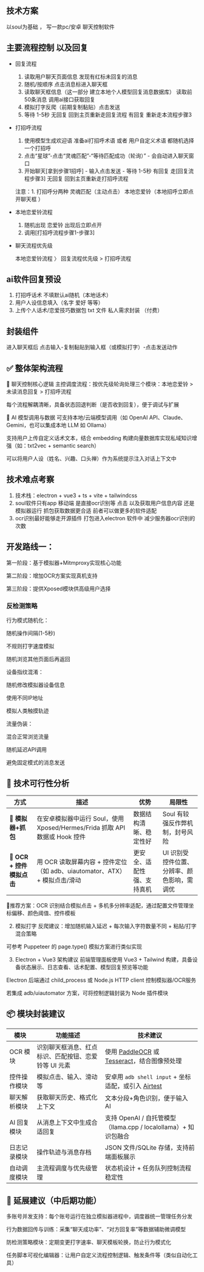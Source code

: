 ##  技术方案 

以soul为基础 ， 写一款pc/安卓 聊天控制软件 

## 主要流程控制 以及回复
 
- 回复流程 
  1. 读取用户聊天页面信息 发现有红标未回复的消息
  2. 随机/按顺序 点击消息标进入聊天框
  3. 读取聊天框信息（这一部分 建立本地个人模型回复消息数据库） 读取前50条消息  调用ai接口获取回复
  4. 模拟打字反爬（前期复制黏贴）点击发送
  5. 等待 1-5秒 无回复 回到主页重新走回复流程  有回复 重新走本流程步骤3
   
  
- 打招呼流程
    1. 使用模型生成欢迎语 准备ai打招呼术语 或者 用户自定义术语 都随机选择一个打招呼
    2. 点击“星球”-点击“灵魂匹配”-“等待匹配成功（轮询）” - 会自动进入聊天窗口
    3.  开始聊天[拿到步骤1招呼] - 输入点击发送 - 等待 1-5秒 有回复 走[回复流程步骤3] 无回复 回到主页重新走打招呼流程 
   
    注意：1. 打招呼分两种 灵魂匹配（主动点击）  本地恋爱铃（本地招呼立即点开聊天框 ）

- 本地恋爱铃流程 
   1. 随机出现 恋爱铃 出现后立即点开  
   2. 调用[打招呼流程步骤1-步骤3] 


- 聊天流程优先级
  
  本地恋爱铃流程 〉 回复流程优先级 > 打招呼流程





## ai软件回复预设

1. 打招呼话术 不填默认ai随机（本地话术）
2. 用户人设信息填入（名字 爱好 等等）
3. 上传个人话术/恋爱技巧数据包 txt 文件  私人需求封装 （付费）


## 封装组件

进入聊天框后 点击输入-复制黏贴到输入框（或模拟打字）-点击发送动作 






## ✅ 整体架构流程
💬 聊天控制核心逻辑
主控调度流程：按优先级轮询处理三个模块：本地恋爱铃 > 未读消息回复 > 打招呼流程

每个流程解耦清晰，具备状态回退判断（是否收到回复），便于调试与扩展

🧠 AI 模型调用与数据
可支持本地/云端模型调用（如 OpenAI API、Claude、Gemini，也可以集成本地 LLM 如 Ollama）

支持用户上传自定义话术文本，结合 embedding 构建向量数据库实现私域知识增强（如：txt2vec + semantic search）

可以将用户人设（姓名、兴趣、口头禅）作为系统提示注入对话上下文中


## 技术难点考察 
1. 技术栈：electron + vue3 + ts + vite + tailwindcss 
2. soul软件只有app 移动端  是直接ocr识别等 点击 以及获取用户信息内容  还是 模拟器运行 抓包获取数据更合适  前者可以做更多的软件适配 
3. ocr识别最好能够走开源插件 打包进入electron 软件中  减少服务器ocr识别的次数


## 开发路线一：

第一阶段：基于模拟器+Mitmproxy实现核心功能

第二阶段：增加OCR方案实现真机支持

第三阶段：提供Xposed模块供高级用户选择

### 反检测策略

行为模式随机化：

随机操作间隔(1-5秒)

不规则打字速度模拟

随机浏览其他页面后再返回

设备指纹混淆：

随机修改模拟器设备信息

使用不同IP地址

模拟人类触摸轨迹

流量伪装：

混合正常浏览流量

随机延迟API调用

避免固定模式的消息发送




## 🔧 技术可行性分析
| 方式                     | 描述                                                                        | 优势                       | 局限性                                      |
| ------------------------ | --------------------------------------------------------------------------- | -------------------------- | ------------------------------------------- |
| 📱 **模拟器+抓包**        | 在安卓模拟器中运行 Soul，使用 Xposed/Hermes/Frida 抓取 API 数据或 Hook 控件 | 数据结构清晰、稳定性好     | Soul 有较强反作弊机制，封号风险             |
| 🧾 **OCR + 控件模拟点击** | 用 OCR 读取屏幕内容 + 控件定位（如 adb、uiautomator、ATX）+ 模拟点击/滑动   | 更安全、适配性强、支持真机 | UI 识别受控件位置、分辨率、颜色影响，需调优 |


🔹推荐方案：OCR 识别结合模拟点击 + 多机多分辨率适配，通过配置文件管理坐标偏移、颜色阈值、控件模板

2. 模拟打字
反爬建议：增加随机输入延迟 + 每次输入字符数量不同 + 粘贴/打字混合策略

可参考 Puppeteer 的 page.type() 模拟方案进行类似实现

3. Electron + Vue3 架构建议
前端管理面板使用 Vue3 + Tailwind 构建，具备设备状态展示、日志查看、话术配置、模型回复预览等功能

Electron 后端通过 child_process 或 Node.js HTTP client 控制模拟器/OCR服务

若集成 adb/uiautomator 方案，可将控制逻辑封装为 Node 插件模块

##  📦 模块封装建议

| 模块         | 功能描述                                             | 技术建议                                                                                                                               |
| ------------ | ---------------------------------------------------- | -------------------------------------------------------------------------------------------------------------------------------------- |
| OCR 模块     | 识别聊天框消息、红点标识、匹配按钮、恋爱铃等 UI 元素 | 使用 [PaddleOCR](https://github.com/PaddlePaddle/PaddleOCR) 或 [Tesseract](https://github.com/tesseract-ocr/tesseract)，结合图像预处理 |
| 控件操作模块 | 模拟点击、输入、滑动等                               | 安卓用 `adb shell input` + 坐标适配，或引入 [Airtest](https://airtest.netease.com/)                                                    |
| 聊天解析模块 | 获取聊天历史、格式化上下文                           | 文本分段+角色识别，便于输入 AI                                                                                                         |
| AI 回复模块  | 从消息上下文中生成合适回复                           | 支持 OpenAI / 自托管模型（llama.cpp / localollama）+ 知识包融合                                                                        |
| 日志记录模块 | 操作轨迹与消息存档                                   | JSON 文件/SQLite 存储，支持前端面板展示                                                                                                |
| 自动调度模块 | 主流程调度与优先级管理                               | 状态机设计 + 任务队列控制流程稳定性                                                                                                    |

## 📌 延展建议（中后期功能）
多账号并发支持：每个账号运行在独立模拟器进程中，调度器统一管理任务分发

行为数据回传与训练：采集“聊天成功率”、“对方回复率”等数据辅助微调模型

防检测策略模块：定期变更打字速率、聊天模板轮换，防止行为模式化

任务脚本可视化编辑器：让用户自定义流程控制逻辑、触发条件等（类似自动化工具）